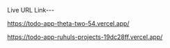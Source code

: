 Live URL Link---

https://todo-app-theta-two-54.vercel.app/

https://todo-app-ruhuls-projects-19dc28ff.vercel.app/
